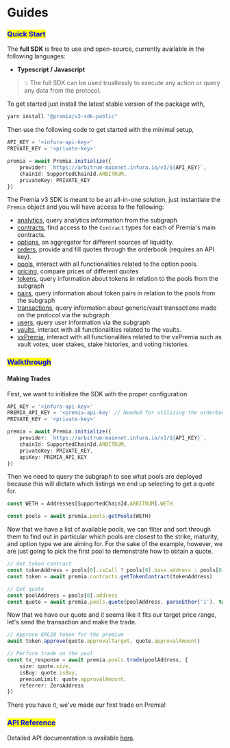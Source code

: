 # Guides

### <mark style="color:blue;">Quick Start</mark>

The **full SDK** is free to use and open-source, currently available in the following languages:

* **Typescript / Javascript**

> 💡 The full SDK can be used trustlessly to execute any action or query any data from the protocol.

To get started just install the latest stable version of the package with,

```bash
yarn install "@premia/v3-sdk-public"
```

Then use the following code to get started with the minimal setup,

```typescript
API_KEY = '<infura-api-key>'
PRIVATE_KEY = '<private-key>'

premia = await Premia.initialize({
    provider: `https://arbitrum-mainnet.infura.io/v3/${API_KEY}`,
    chainId: SupportedChainId.ARBITRUM,
    privateKey: PRIVATE_KEY
})
```

The Premia v3 SDK is meant to be an all-in-one solution, just instantiate the `Premia` object and you will have access to the following:

* [analytics](https://docs-sdk.premia.finance/classes/AnalyticsAPI.html), query analytics information from the subgraph
* [contracts](https://docs-sdk.premia.finance/classes/ContractAPI.html), find access to the `Contract` types for each of Premia's main contracts.
* [options](https://docs-sdk.premia.finance/classes/OptionAPI.html), an aggregator for different sources of liquidity.
* [orders](https://docs-sdk.premia.finance/classes/OrdersAPI.html), provide and fill quotes through the orderbook (requires an API key).
* [pools](https://docs-sdk.premia.finance/classes/PoolAPI.html), interact with all functionalities related to the option pools.
* [pricing](https://docs-sdk.premia.finance/classes/PricingAPI.html), compare prices of different quotes
* [tokens](https://docs-sdk.premia.finance/classes/TokenAPI.html), query information about tokens in relation to the pools from the subgraph
* [pairs](https://docs-sdk.premia.finance/classes/TokenPairAPI.html), query information about token pairs in relation to the pools from the subgraph
* [transactions](https://docs-sdk.premia.finance/classes/TransactionAPI.html), query information about generic/vault transactions made on the protocol via the subgraph
* [users](https://docs-sdk.premia.finance/classes/UserAPI.html), query user information via the subgraph
* [vaults](https://docs-sdk.premia.finance/classes/VaultAPI.html), interact with all functionalities related to the vaults.
* [vxPremia](https://docs-sdk.premia.finance/classes/VxPremiaAPI.html), interact with all functionalities related to the vxPremia such as vault votes, user stakes, stake histories, and voting histories.

### <mark style="color:blue;">Walkthrough</mark>

#### Making Trades

First, we want to initialize the SDK with the proper configuration

```typescript
API_KEY = '<infura-api-key>'
PREMIA_API_KEY = '<premia-api-key' // Needed for utilizing the orderbook
PRIVATE_KEY = '<private-key>'

premia = await Premia.initialize({
    provider: `https://arbitrum-mainnet.infura.io/v3/${API_KEY}`,
    chainId: SupportedChainId.ARBITRUM,
    privateKey: PRIVATE_KEY,
    apiKey: PREMIA_API_KEY
})
```

Then we need to query the subgraph to see what pools are deployed because this will dictate which listings we end up selecting to get a quote for.

```typescript
const WETH = Addresses[SupportedChainId.ARBITRUM].WETH

const pools = await premia.pools.getPools(WETH)
```

Now that we have a list of available pools, we can filter and sort through them to find out in particular which pools are closest to the strike, maturity, and option type we are aiming for. For the sake of the example, however, we are just going to pick the first pool to demonstrate how to obtain a quote.

```typescript
// Get token contract
const tokenAddress = pools[0].isCall ? pools[0].base.address : pools[0].quote.address
const token = await premia.contracts.getTokenContract(tokenAddress)

// Get quote
const poolAddress = pools[0].address
const quote = await premia.pools.quote(poolAddress, parseEther('1'), true)
```

Now that we have our quote and it seems like it fits our target price range, let's send the transaction and make the trade.

```typescript
// Approve ERC20 token for the premium
await token.approve(quote.approvalTarget, quote.approvalAmount)

// Perform trade on the pool
const tx_response = await premia.pools.trade(poolAddress, {
    size: quote.size,
    isBuy: quote.isBuy,
    premiumLimit: quote.approvalAmount,
    referrer: ZeroAddress
})
```

There you have it, we've made our first trade on Premia!

### <mark style="color:blue;">API Reference</mark>

Detailed API documentation is available [here](https://docs-sdk.premia.finance/).
